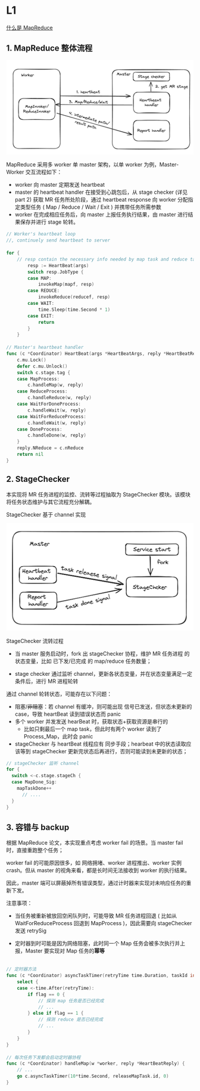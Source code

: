 # L1

[什么是 MapReduce](https://zh.wikipedia.org/wiki/MapReduce)


## 1. MapReduce 整体流程

![Alt text](image/image.png)

MapReduce 采用多 worker 单 master 架构，以单 worker 为例，Master-Worker 交互流程如下：

* worker 向 master 定期发送 heartbeat
* master 的 heartbeat handler 在接受到心跳包后，从 stage checker (详见 part 2) 获取 MR 任务所处阶段，通过 heartbeat response 向 worker 分配指定类型任务 ( Map / Reduce / Wait / Exit ) 并携带任务所需参数
* worker 在完成相应任务后，向 master 上报任务执行结果，由 master 进行结果保存并进行 stage 轮转。


```go
// Worker's heartbeat loop
//, continuely send heartbeat to server 

for {
    // resp contain the necessary info needed by map task and reduce task
		resp := HeartBeat(args)
		switch resp.JobType {
		case MAP:
			invokeMap(mapf, resp)
		case REDUCE:
			invokeReduce(reducef, resp)
		case WAIT:
			time.Sleep(time.Second * 1)
		case EXIT:
			return
		}
	}

// Master's heartbeat handler
func (c *Coordinator) HeartBeat(args *HeartBeatArgs, reply *HeartBeatReply) error {
	c.mu.Lock()
	defer c.mu.Unlock()
	switch c.stage.tag {
	case MapProcess:
		c.handleMap(w, reply)
	case ReduceProcess:
		c.handleReduce(w, reply)
	case WaitForDoneProcess:
		c.handleWait(w, reply)
	case WaitForReduceProcess:
		c.handleWait(w, reply)
	case DoneProcess:
		c.handleDone(w, reply)
	}
	reply.NReduce = c.nReduce
	return nil
}
```

## 2. StageChecker

本实现将 MR 任务进程的监控、流转等过程抽取为 StageChecker 模块。该模块将任务状态维护与其它流程充分解耦。

StageChecker 基于 channel 实现

![Alt text](image/image-1.png)

StageChecker 流转过程

* 当 master 服务启动时，fork 出 stageChecker 协程，维护 MR 任务进程 的状态变量，比如 已下发/已完成 的 map/reduce 任务数量；

* stage checker 通过监听 channel，更新各状态变量，并在状态变量满足一定条件后，进行 MR 进程轮转

通过 channel 轮转状态，可能存在以下问题：

* 阻塞/~~非阻塞~~：若 channel 有缓冲，则可能出现 信号已发送，但状态未更新的 case，导致 heartBeat 读到错误状态而 panic
* 多个 worker 并发发送 hearBeat 时，获取状态+获取资源是串行的
  * 比如只剩最后一个 map task，但此时有两个 worker 读到了 Process_Map，此时会 panic
* stageChecker 与 heartBeat 线程应有 同步手段；hearbeat 中的状态读取应该等到 stageChecker 更新完状态后再进行，否则可能读到未更新的状态；

```go
// stageChecker 监听 channel
for {
  switch <-c.stage.stageCh {
  case MapDone_Sig:
    mapTaskDone++
      // ....
  }
}
```

## 3. 容错与 backup

根据 MapReduce 论文，本实现重点考虑 worker fail 的场景。当 master fail 时，直接重跑整个任务；

worker fail 的可能原因很多，如 网络拥堵、worker 进程推出、worker 实例 crash。但从 master 的视角来看，都是长时间无法接收到 worker 的执行结果。

因此，master 端可以屏蔽掉所有错误类型，通过计时器来实现对未响应任务的重新下发。

注意事项：

* 当任务被重新被放回空闲队列时，可能导致 MR 任务进程回退 ( 比如从 WaitForReduceProcess 回退到 MapProcess )，因此需要向 stageChecker 发送 retrySig

* 定时器到时可能是因为网络阻塞，此时同一个 Map 任务会被多次执行并上报，Master 要实现对 Map 任务的**幂等**

```go

// 定时器方法
func (c *Coordinator) asyncTaskTimer(retryTime time.Duration, taskId int, flag int) {
	select {
	case <-time.After(retryTime):
		if flag == 0 {
			// 探测 map 任务是否已经完成
			// ...
		} else if flag == 1 {
			// 探测 reduce 是否已经完成
			// ...
		}
	}
}

// 每次任务下发都会启动定时器协程
func (c *Coordinator) handleMap(w *worker, reply *HeartBeatReply) {
	// ...
	go c.asyncTaskTimer(10*time.Second, releaseMapTask.id, 0)
}
```